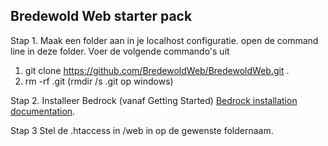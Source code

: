 ## Bredewold Web starter pack

Stap 1. 
Maak een folder aan in je localhost configuratie. open de command line in deze folder. Voer de volgende commando's uit
1. git clone https://github.com/BredewoldWeb/BredewoldWeb.git .
2. rm -rf .git  (rmdir /s .git op windows)

Stap 2. 
Installeer Bedrock (vanaf Getting Started) [Bedrock installation documentation](https://roots.io/bedrock/docs/installation/).

Stap 3 
Stel de .htaccess in /web in op de gewenste foldernaam. 